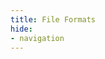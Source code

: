 ```yaml
---
title: File Formats
hide:
- navigation
---
```





<!-- 

- JSON
- TOML
- YAML
- JSONL
- JSONC
- XML
- ZST
- CSV
- XLS
- XLSX
- XLSB
- JPEG
- PNG

## Base Module Complete

- [ ] JSON


## Meta Module Complete -->